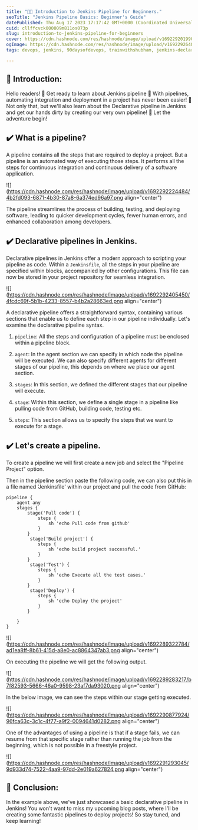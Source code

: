 ```yaml
---
title: "👨‍🏫 Introduction to Jenkins Pipeline for Beginners."
seoTitle: "Jenkins Pipeline Basics: Beginner's Guide"
datePublished: Thu Aug 17 2023 17:17:42 GMT+0000 (Coordinated Universal Time)
cuid: cllffcvck000009m811os073p
slug: introduction-to-jenkins-pipeline-for-beginners
cover: https://cdn.hashnode.com/res/hashnode/image/upload/v1692292019907/86741a63-01ba-414f-868a-8c794703800e.png
ogImage: https://cdn.hashnode.com/res/hashnode/image/upload/v1692292648446/a166275b-c119-45f5-9fd7-dbff4a8b738e.png
tags: devops, jenkins, 90daysofdevops, trainwithshubham, jenkins-declarative-pipeline

---
```


## 📍 Introduction:

Hello readers! 🎉 Get ready to learn about Jenkins pipeline 🚀 With pipelines, automating integration and deployment in a project has never been easier! 💪 Not only that, but we'll also learn about the Declarative pipeline in Jenkins and get our hands dirty by creating our very own pipeline! 🤩 Let the adventure begin!

## ✔️ What is a pipeline?

A pipeline contains all the steps that are required to deploy a project. But a pipeline is an automated way of executing those steps. It performs all the steps for continuous integration and continuous delivery of a software application.

![](https://cdn.hashnode.com/res/hashnode/image/upload/v1692292224484/4b2fd093-6871-4b30-87a8-6a374ed96a97.png align="center")

The pipeline streamlines the process of building, testing, and deploying software, leading to quicker development cycles, fewer human errors, and enhanced collaboration among developers.

## ✔️ Declarative pipelines in Jenkins.

Declarative pipelines in Jenkins offer a modern approach to scripting your pipeline as code. Within a `Jenkinsfile`, all the steps in your pipeline are specified within blocks, accompanied by other configurations. This file can now be stored in your project repository for seamless integration.

![](https://cdn.hashnode.com/res/hashnode/image/upload/v1692292405450/4fcdc69f-5b1b-4233-8557-b4b2a28663ed.png align="center")

A declarative pipeline offers a straightforward syntax, containing various sections that enable us to define each step in our pipeline individually. Let's examine the declarative pipeline syntax.

1. `pipeline`: All the steps and configuration of a pipeline must be enclosed within a pipeline block.
    
2. `agent`: In the agent section we can specify in which node the pipeline will be executed. We can also specify different agents for different stages of our pipeline, this depends on where we place our agent section.
    
3. `stages`: In this section, we defined the different stages that our pipeline will execute.
    
4. `stage`: Within this section, we define a single stage in a pipeline like pulling code from GitHub, building code, testing etc.
    
5. `steps`: This section allows us to specify the steps that we want to execute for a stage.
    

## ✔️ Let's create a pipeline.

To create a pipeline we will first create a new job and select the "Pipeline Project" option.

Then in the pipeline section paste the following code, we can also put this in a file named 'Jenkinsfile' within our project and pull the code from GitHub:

```plaintext
pipeline {
    agent any 
    stages {
        stage('Pull code') {
            steps {
                sh 'echo Pull code from github'
            }
        } 
         stage('Build project') {
            steps {
                sh 'echo build project successful.'
            }
        }
         stage('Test') {
            steps {
                sh 'echo Execute all the test cases.'
            }
        }
         stage('Deploy') {
            steps {
                sh 'echo Deploy the project'
            }
        }
       
    }
}
```

![](https://cdn.hashnode.com/res/hashnode/image/upload/v1692289322784/ad1ea8ff-8b61-415d-a8e0-ac8864347ab3.png align="center")

On executing the pipeline we will get the following output.

![](https://cdn.hashnode.com/res/hashnode/image/upload/v1692289283217/b7f82593-5666-46a0-9598-23af7da93020.png align="center")

In the below image, we can see the steps within our stage getting executed.

![](https://cdn.hashnode.com/res/hashnode/image/upload/v1692290877924/96fca63c-3c1c-4f77-a9f2-0094641d0282.png align="center")

One of the advantages of using a pipeline is that if a stage fails, we can resume from that specific stage rather than running the job from the beginning, which is not possible in a freestyle project.

![](https://cdn.hashnode.com/res/hashnode/image/upload/v1692291293045/9d933d74-7522-4aa9-97dd-2e019a627824.png align="center")

## 📍 Conclusion:

In the example above, we've just showcased a basic declarative pipeline in Jenkins! You won't want to miss my upcoming blog posts, where I'll be creating some fantastic pipelines to deploy projects! So stay tuned, and keep learning!